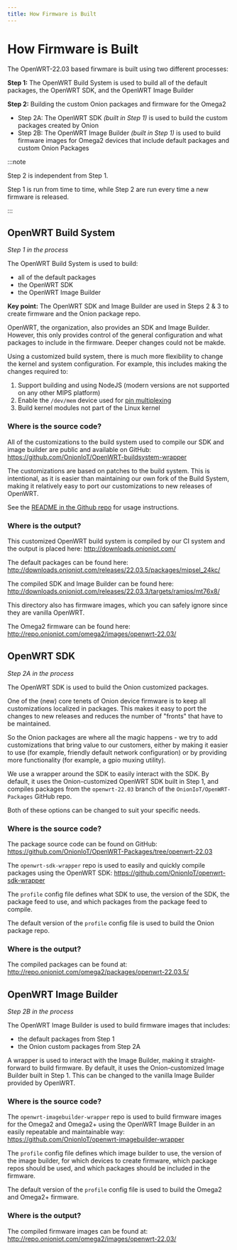 ```yaml
---
title: How Firmware is Built
---
```


# How Firmware is Built

The OpenWRT-22.03 based firwmare is built using two different processes:

**Step 1:** The OpenWRT Build System is used to build all of the default packages, the OpenWRT SDK, and the OpenWRT Image Builder

**Step 2:**
Building the custom Onion packages and firmware for the Omega2

* Step 2A: The OpenWRT SDK *(built in Step 1)* is used to build the custom packages created by Onion
* Step 2B: The OpenWRT Image Builder *(built in Step 1)* is used to build firmware images for Omega2 devices that include default packages and custom Onion Packages

:::note

Step 2 is independent from Step 1. 

Step 1 is run from time to time, while Step 2 are run every time a new firmware is released.

:::

## OpenWRT Build System

*Step 1 in the process* 

The OpenWRT Build System is used to build:
* all of the default packages
* the OpenWRT SDK
* the OpenWRT Image Builder

**Key point:** The OpenWRT SDK and Image Builder are used in Steps 2 & 3 to create firmware and the Onion package repo. 

OpenWRT, the organization, also provides an SDK and Image Builder. However, this only provides control of the general configuration and what packages to include in the firmware. Deeper changes could not be makde.

Using a customized build system, there is much more flexibility to change the kernel and system configuration. For example, this includes making the changes required to:

1. Support building and using NodeJS (modern versions are not supported on any other MIPS platform)
1. Enable the `/dev/mem` device used for [pin multiplexing](/hardware-interfaces/pin-multiplexing)
1. Build kernel modules not part of the Linux kernel

### Where is the source code?

All of the customizations to the build system used to compile our SDK and image builder are public and available on GitHub: https://github.com/OnionIoT/OpenWRT-buildsystem-wrapper

The customizations are based on patches to the build system. This is intentional, as it is easier than maintaining our own fork of the Build System, making it relatively easy to port our customizations to new releases of OpenWRT.

See the [README in the Github repo](https://github.com/OnionIoT/openwrt-buildsystem-wrapper) for usage instructions.

### Where is the output?

This customized OpenWRT build system is compiled by our CI system and the output is placed here: http://downloads.onioniot.com/

The default packages can be found here: http://downloads.onioniot.com/releases/22.03.5/packages/mipsel_24kc/

The compiled SDK and Image Builder can be found here: http://downloads.onioniot.com/releases/22.03.3/targets/ramips/mt76x8/

This directory also has firmware images, which you can safely ignore since they are vanilla OpenWRT. 

The Omega2 firmware can be found here: http://repo.onioniot.com/omega2/images/openwrt-22.03/

## OpenWRT SDK

*Step 2A in the process*

The OpenWRT SDK is used to build the Onion customized packages. 

One of the (new) core tenets of Onion device firmware is to keep all customizations localized in packages. This makes it easy to port the changes to new releases and reduces the number of "fronts" that have to be maintained.

So the Onion packages are where all the magic happens - we try to add customizations that bring value to our customers, either by making it easier to use (for example, friendly default network configuration) or by providing more functionality (for example, a gpio muxing utility).

We use a wrapper around the SDK to easily interact with the SDK. By default, it uses the Onion-customized OpenWRT SDK built in Step 1, and compiles packages from the `openwrt-22.03` branch of the `OnionIoT/OpenWRT-Packages` GitHub repo. 

Both of these options can be changed to suit your specific needs.

### Where is the source code?

The package source code can be found on GitHub: https://github.com/OnionIoT/OpenWRT-Packages/tree/openwrt-22.03

The `openwrt-sdk-wrapper` repo is used to easily and quickly compile packages using the OpenWRT SDK: https://github.com/OnionIoT/openwrt-sdk-wrapper

The `profile` config file defines what SDK to use, the version of the SDK, the package feed to use, and which packages from the package feed to compile.

The default version of the `profile` config file is used to build the Onion package repo.

### Where is the output?

The compiled packages can be found at: http://repo.onioniot.com/omega2/packages/openwrt-22.03.5/

## OpenWRT Image Builder

*Step 2B in the process*

The OpenWRT Image Builder is used to build firmware images that includes:
* the default packages from Step 1 
* the Onion custom packages from Step 2A

A wrapper is used to interact with the Image Builder, making it straight-forward to build firmware. By default, it uses the Onion-customized Image Builder built in Step 1. This can be changed to the vanilla Image Builder provided by OpenWRT.

### Where is the source code?

The `openwrt-imagebuilder-wrapper` repo is used to build firmware images for the Omega2 and Omega2+ using the OpenWRT Image Builder in an easily repeatable and maintainable way: https://github.com/OnionIoT/openwrt-imagebuilder-wrapper

The `profile` config file defines which image builder to use, the version of the image builder, for which devices to create firmware, which package repos should be used, and which packages should be included in the firmware.

The default version of the `profile` config file is used to build the Omega2 and Omega2+ firmware.

### Where is the output?

The compiled firmware images can be found at: http://repo.onioniot.com/omega2/images/openwrt-22.03/


